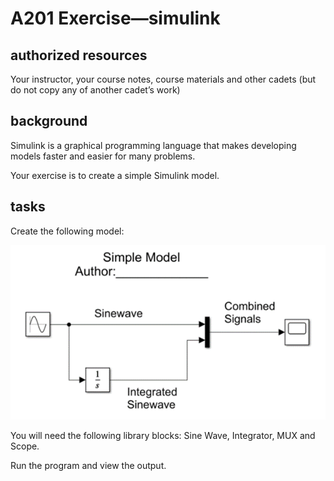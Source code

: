# A201 Exercise—simulink

## authorized resources

Your instructor, your course notes, course materials and other cadets (but do not copy any of another cadet’s work)

## background

Simulink is a graphical programming language that makes developing models faster and easier for many problems. 

Your exercise is to create a simple Simulink model.

## tasks

Create the following model: 

![image-20231209113502456](sources/image-20231209113502456.png)

You will need the following library blocks: Sine Wave, Integrator, MUX and Scope.

Run the program and view the output. 
